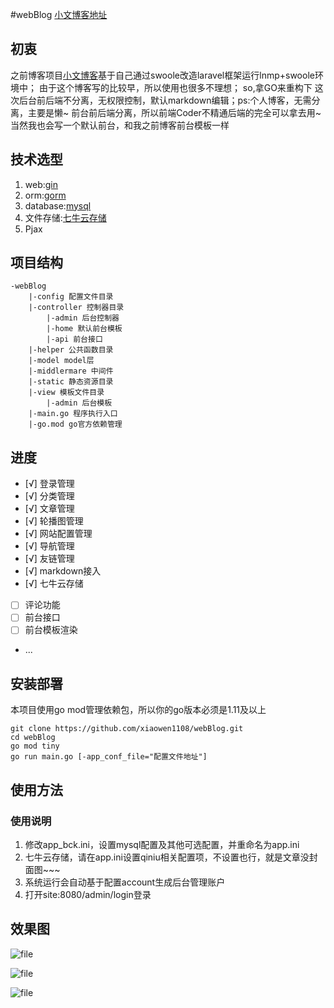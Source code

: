 #webBlog
[小文博客地址](https://www.az1314.cn/)

## 初衷
之前博客项目[小文博客](https://www.az1314.cn/)基于自己通过swoole改造laravel框架运行lnmp+swoole环境中；
由于这个博客写的比较早，所以使用也很多不理想；
so,拿GO来重构下
这次后台前后端不分离，无权限控制，默认markdown编辑；ps:个人博客，无需分离，主要是懒~
前台前后端分离，所以前端Coder不精通后端的完全可以拿去用~当然我也会写一个默认前台，和我之前博客前台模板一样
## 技术选型
1. web:[gin](https://github.com/gin-gonic/gin)
2. orm:[gorm](https://github.com/jinzhu/gorm)
3. database:[mysql](https://github.com/go-sql-driver/mysql)
4. 文件存储:[七牛云存储](https://www.qiniu.com/)
5. Pjax
## 项目结构
```
-webBlog
    |-config 配置文件目录
    |-controller 控制器目录
        |-admin 后台控制器
        |-home 默认前台模板
        |-api 前台接口
    |-helper 公共函数目录
    |-model model层
    |-middlermare 中间件
    |-static 静态资源目录
    |-view 模板文件目录
        |-admin 后台模板
    |-main.go 程序执行入口
    |-go.mod go官方依赖管理
```
## 进度
- [√] 登录管理
- [√] 分类管理
- [√] 文章管理
- [√] 轮播图管理
- [√] 网站配置管理
- [√] 导航管理
- [√] 友链管理
- [√] markdown接入
- [√] 七牛云存储
- [ ] 评论功能
- [ ] 前台接口
- [ ] 前台模板渲染
- ...


## 安装部署
本项目使用go mod管理依赖包，所以你的go版本必须是1.11及以上

```
git clone https://github.com/xiaowen1108/webBlog.git
cd webBlog
go mod tiny
go run main.go [-app_conf_file="配置文件地址"]
```

## 使用方法
### 使用说明
1. 修改app_bck.ini，设置mysql配置及其他可选配置，并重命名为app.ini
2. 七牛云存储，请在app.ini设置qiniu相关配置项，不设置也行，就是文章没封面图~~~
3. 系统运行会自动基于配置account生成后台管理账户
4. 打开site:8080/admin/login登录

## 效果图

![file](https://img.az1314.cn/20190111184054692.png)

![file](https://img.az1314.cn/20190111184150946.png)

![file](https://img.az1314.cn/20190111184245143.jpeg)
